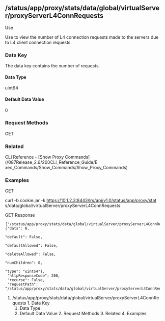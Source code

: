 ## /status/app/proxy/stats/data/global/virtualServer/proxyServerL4ConnRequests

Use

Use to view the number of L4 connection requests made to the servers due to L4
client connection requests.

### Data Key

The data key contains the number of requests.

#### Data Type

uint64

#### Default Data Value

0

### Request Methods

GET

### Related

CLI Reference - [Show Proxy Commands](/087Release_2.6/200CLI_Reference_Guide/E
xec_Commands/Show_Commands/Show_Proxy_Commands)

### Examples

GET

curl -b cookie.jar -k https://10.1.2.3:8443/lrs/api/v1.0/status/app/proxy/stat
s/data/global/virtualServer/proxyServerL4ConnRequests

GET Response

    
    {"/status/app/proxy/stats/data/global/virtualServer/proxyServerL4ConnRequests": {"data": 0,
                                                                                      "default": False,
                                                                                      "defaultAllowed": False,
                                                                                      "deleteAllowed": False,
                                                                                      "numChildren": 0,
                                                                                      "type": "uint64"},
     "httpResponseCode": 200,
     "recurse": False,
     "requestPath": "/status/app/proxy/stats/data/global/virtualServer/proxyServerL4ConnRequests"}
    

  1. /status/app/proxy/stats/data/global/virtualServer/proxyServerL4ConnRequests
    1. Data Key
      1. Data Type
      2. Default Data Value
    2. Request Methods
    3. Related
    4. Examples

